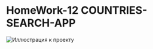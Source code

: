 # HomeWork-12 COUNTRIES-SEARCH-APP

![Иллюстрация к проекту](https://i.ibb.co/h82WWJw/country-app.jpg)